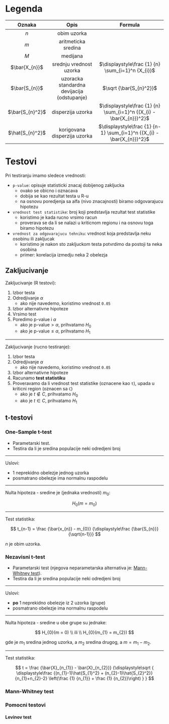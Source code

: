 # Legenda

| Oznaka          | Opis                                        | Formula                                                               |
|:---------------:|:-------------------------------------------:|:---------------------------------------------------------------------:|
| $n$             | obim uzorka                                 |                                                                       |
| $m$             | aritmeticka sredina                         |                                                                       |
| $M$             | medijana                                    |                                                                       |
| $\bar{X_{n}}$   | srednju vrednost uzorka                     | $\displaystyle\frac {1} {n} \sum_{i=1}^n {X_{i}}$                     |
| $\bar{S_{n}}$   | uzoracka standardna devijacija (odstupanje) | $\sqrt {\bar{S_{n}^2}}$                                               |
| $\bar{S_{n}^2}$ | disperzija uzorka                           | $\displaystyle\frac {1} {n} \sum_{i=1}^n {(X_{i} - \bar{X_{n}})^2}$   |
| $\hat{S_{n}^2}$ | korigovana disperzija uzorka                | $\displaystyle\frac {1} {n-1} \sum_{i=1}^n {(X_{i} - \bar{X_{n}})^2}$ |

# Testovi

Pri testiranju imamo sledece vrednosti:
* `p-value`: opisuje statisticki znacaj dobijenog zakljucka
  * ovako se obicno i oznacava
  * dobija se kao rezultat testa u R-u
  * na osnovu poredjenja sa alfa (nivo znacajnosti) biramo odgovarajucu hipotezu
* `vrednost test statistike`: broj koji predstavlja rezultat test statistike
  * koristimo je kada rucno vrsimo racun
  * proverava se da li se nalazi u kriticnom regionu i na osnovu toga biramo hipotezu
* `vrednost za odgovarajucu tehniku`: vrednost koja predstavlja neku osobinu ili zakljucak
  * koristimo je nakon sto zakljuckom testa potvrdimo da postoji ta neka osobina
  * primer: korelacija izmedju neka 2 obelezja


## Zakljucivanje

Zakljucivanje (R testovi):
1. Izbor testa
2. Odredjivanje $\alpha$
   * ako nije navedemo, koristimo vrednost `0.05`
3. Izbor alternativne hipoteze
4. Vrsimo test
5. Poredimo p-value i $\alpha$
   * ako je $\text{p-value} > \alpha$, prihvatamo $H_{0}$
   * ako je $\text{p-value} \le \alpha$, prihvatamo $H_{1}$

---
   
Zakljucivanje (rucno testiranje):
1. Izbor testa
2. Odredjivanje $\alpha$
   * ako nije navedemo, koristimo vrednost `0.05`
3. Izbor alternativne hipoteze
4. Racunamo **test statistiku**
5. Proveravamo da li vrednost test statistike (oznacene kao `t`), upada u kriticni region (oznacen sa `C`)
   * ako je $t \notin C$, prihvatamo $H_{0}$
   * ako je $t \in C$, prihvatamo $H_{1}$

## t-testovi

### One-Sample t-test

* Parametarski test.
* Testira da li je sredina populacije neki odredjeni broj

---

Uslovi:
* 1 neprekidno obelezje jednog uzorka
* posmatrano obelezje ima normalnu raspodelu

---

Nulta hipoteza - sredine je (jednaka vrednosti) $m_{0}$:

$$
H_{0}(m=m_{0})
$$

---

Test statistika:

$$
t_{n-1} = \frac {\bar{x_{n}} - m_{0}} {\displaystyle\frac {\bar{S_{n}}} {\sqrt{n-1}}}
$$

$n$ je obim uzorka.

### Nezavisni t-test

* Parametarski test (njegova neparametarska alternativa je: [Mann-Whitney test](#mann-whitney-test)).
* Testira da li je sredina populacije neki odredjeni broj

---

Uslovi:
* **po** 1 neprekidno obelezje iz 2 uzorka (grupe)
* posmatrano obelezje ima normalnu raspodelu

---

Nulta hipoteza - sredine u obe grupe su jednake:

$$
H_{0}(m = 0) \\
ili \\
H_{0}(m_{1} = m_{2})
$$

gde je $m_{1}$ sredina jednog uzorka, a $m_{2}$ sredina drugog, a $m = m_{1} - m_{2}$.

---

Test statistika:

$$
t = 
\frac 
    {\bar{X}_{n_{1}} - \bar{X}_{n_{2}}}
    {\displaystyle\sqrt {
      \displaystyle\frac {(n_{1}-1)\hat{S_{1}^2} + (n_{2}-1)\hat{S_{2}^2}} {n_{1}+n_{2}-2} 
      \left(\frac {1} {n_{1}} + \frac {1} {n_{2}}\right)
      }
    }
$$

### Mann-Whitney test

### Pomocni testovi

#### Levinov test

